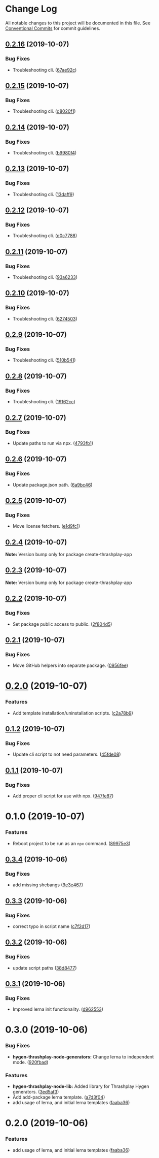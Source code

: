 # Change Log

All notable changes to this project will be documented in this file.
See [Conventional Commits](https://conventionalcommits.org) for commit guidelines.

## [0.2.16](https://github.com/thrashplay/thrashplay-app-creators/compare/create-thrashplay-app@0.2.15...create-thrashplay-app@0.2.16) (2019-10-07)


### Bug Fixes

* Troubleshooting cli. ([67ae92c](https://github.com/thrashplay/thrashplay-app-creators/commit/67ae92c))





## [0.2.15](https://github.com/thrashplay/thrashplay-app-creators/compare/create-thrashplay-app@0.2.14...create-thrashplay-app@0.2.15) (2019-10-07)


### Bug Fixes

* Troubleshooting cli. ([d8020f1](https://github.com/thrashplay/thrashplay-app-creators/commit/d8020f1))





## [0.2.14](https://github.com/thrashplay/thrashplay-app-creators/compare/create-thrashplay-app@0.2.13...create-thrashplay-app@0.2.14) (2019-10-07)


### Bug Fixes

* Troubleshooting cli. ([b9980f4](https://github.com/thrashplay/thrashplay-app-creators/commit/b9980f4))





## [0.2.13](https://github.com/thrashplay/thrashplay-app-creators/compare/create-thrashplay-app@0.2.12...create-thrashplay-app@0.2.13) (2019-10-07)


### Bug Fixes

* Troubleshooting cli. ([13daff9](https://github.com/thrashplay/thrashplay-app-creators/commit/13daff9))





## [0.2.12](https://github.com/thrashplay/thrashplay-app-creators/compare/create-thrashplay-app@0.2.11...create-thrashplay-app@0.2.12) (2019-10-07)


### Bug Fixes

* Troubleshooting cli. ([d0c7788](https://github.com/thrashplay/thrashplay-app-creators/commit/d0c7788))





## [0.2.11](https://github.com/thrashplay/thrashplay-app-creators/compare/create-thrashplay-app@0.2.10...create-thrashplay-app@0.2.11) (2019-10-07)


### Bug Fixes

* Troubleshooting cli. ([93a6233](https://github.com/thrashplay/thrashplay-app-creators/commit/93a6233))





## [0.2.10](https://github.com/thrashplay/thrashplay-app-creators/compare/create-thrashplay-app@0.2.9...create-thrashplay-app@0.2.10) (2019-10-07)


### Bug Fixes

* Troubleshooting cli. ([6274503](https://github.com/thrashplay/thrashplay-app-creators/commit/6274503))





## [0.2.9](https://github.com/thrashplay/thrashplay-app-creators/compare/create-thrashplay-app@0.2.8...create-thrashplay-app@0.2.9) (2019-10-07)


### Bug Fixes

* Troubleshooting cli. ([510b541](https://github.com/thrashplay/thrashplay-app-creators/commit/510b541))





## [0.2.8](https://github.com/thrashplay/thrashplay-app-creators/compare/create-thrashplay-app@0.2.7...create-thrashplay-app@0.2.8) (2019-10-07)


### Bug Fixes

* Troubleshooting cli. ([19162cc](https://github.com/thrashplay/thrashplay-app-creators/commit/19162cc))





## [0.2.7](https://github.com/thrashplay/thrashplay-app-creators/compare/create-thrashplay-app@0.2.6...create-thrashplay-app@0.2.7) (2019-10-07)


### Bug Fixes

* Update paths to run via npx. ([4793fb1](https://github.com/thrashplay/thrashplay-app-creators/commit/4793fb1))





## [0.2.6](https://github.com/thrashplay/thrashplay-app-creators/compare/create-thrashplay-app@0.2.5...create-thrashplay-app@0.2.6) (2019-10-07)


### Bug Fixes

* Update package.json path. ([6a9bc46](https://github.com/thrashplay/thrashplay-app-creators/commit/6a9bc46))





## [0.2.5](https://github.com/thrashplay/thrashplay-app-creators/compare/create-thrashplay-app@0.2.4...create-thrashplay-app@0.2.5) (2019-10-07)


### Bug Fixes

* Move license fetchers. ([e1d9fc1](https://github.com/thrashplay/thrashplay-app-creators/commit/e1d9fc1))





## [0.2.4](https://github.com/thrashplay/thrashplay-app-creators/compare/create-thrashplay-app@0.2.3...create-thrashplay-app@0.2.4) (2019-10-07)

**Note:** Version bump only for package create-thrashplay-app





## [0.2.3](https://github.com/thrashplay/thrashplay-app-creators/compare/create-thrashplay-app@0.2.2...create-thrashplay-app@0.2.3) (2019-10-07)

**Note:** Version bump only for package create-thrashplay-app





## [0.2.2](https://github.com/thrashplay/thrashplay-app-creators/compare/create-thrashplay-app@0.2.1...create-thrashplay-app@0.2.2) (2019-10-07)


### Bug Fixes

* Set package public access to public. ([2f804d5](https://github.com/thrashplay/thrashplay-app-creators/commit/2f804d5))





## [0.2.1](https://github.com/thrashplay/thrashplay-app-creators/compare/create-thrashplay-app@0.2.0...create-thrashplay-app@0.2.1) (2019-10-07)


### Bug Fixes

* Move GitHub helpers into separate package. ([0956fee](https://github.com/thrashplay/thrashplay-app-creators/commit/0956fee))





# [0.2.0](https://github.com/thrashplay/thrashplay-app-creators/compare/create-thrashplay-app@0.1.2...create-thrashplay-app@0.2.0) (2019-10-07)


### Features

* Add template installation/uninstallation scripts. ([c2a78b9](https://github.com/thrashplay/thrashplay-app-creators/commit/c2a78b9))





## [0.1.2](https://github.com/thrashplay/thrashplay-app-creators/compare/create-thrashplay-app@0.1.1...create-thrashplay-app@0.1.2) (2019-10-07)


### Bug Fixes

* Update cli script to not need parameters. ([45fde08](https://github.com/thrashplay/thrashplay-app-creators/commit/45fde08))





## [0.1.1](https://github.com/thrashplay/thrashplay-app-creators/compare/create-thrashplay-app@0.1.0...create-thrashplay-app@0.1.1) (2019-10-07)


### Bug Fixes

* Add proper cli script for use with npx. ([947fe87](https://github.com/thrashplay/thrashplay-app-creators/commit/947fe87))





# 0.1.0 (2019-10-07)


### Features

* Reboot project to be run as an `npx` command. ([89975e3](https://github.com/thrashplay/thrashplay-app-creators/commit/89975e3))





## [0.3.4](https://github.com/thrashplay/hygen-thrashplay-node-generators/compare/hygen-thrashplay-node-generators@0.3.3...hygen-thrashplay-node-generators@0.3.4) (2019-10-06)


### Bug Fixes

* add missing shebangs ([9e3e467](https://github.com/thrashplay/hygen-thrashplay-node-generators/commit/9e3e467))





## [0.3.3](https://github.com/thrashplay/hygen-thrashplay-node-generators/compare/hygen-thrashplay-node-generators@0.3.2...hygen-thrashplay-node-generators@0.3.3) (2019-10-06)


### Bug Fixes

* correct typo in script name ([c7f2d17](https://github.com/thrashplay/hygen-thrashplay-node-generators/commit/c7f2d17))





## [0.3.2](https://github.com/thrashplay/hygen-thrashplay-node-generators/compare/hygen-thrashplay-node-generators@0.3.1...hygen-thrashplay-node-generators@0.3.2) (2019-10-06)


### Bug Fixes

* update script paths ([38d8477](https://github.com/thrashplay/hygen-thrashplay-node-generators/commit/38d8477))





## [0.3.1](https://github.com/thrashplay/hygen-thrashplay-node-generators/compare/hygen-thrashplay-node-generators@0.3.0...hygen-thrashplay-node-generators@0.3.1) (2019-10-06)


### Bug Fixes

* Improved lerna init functionality. ([d962553](https://github.com/thrashplay/hygen-thrashplay-node-generators/commit/d962553))





# 0.3.0 (2019-10-06)


### Bug Fixes

* **hygen-thrashplay-node-generators:** Change lerna to independent mode. ([920fbad](https://github.com/thrashplay/hygen-thrashplay-node-generators/commit/920fbad))


### Features

* **hygen-thrashplay-node-lib:** Added library for Thrashplay Hygen generators. ([3ed5af3](https://github.com/thrashplay/hygen-thrashplay-node-generators/commit/3ed5af3))
* Add add-package lerna template. ([a7d3f04](https://github.com/thrashplay/hygen-thrashplay-node-generators/commit/a7d3f04))
* add usage of lerna, and initial lerna templates ([faaba36](https://github.com/thrashplay/hygen-thrashplay-node-generators/commit/faaba36))






# 0.2.0 (2019-10-06)


### Features

* add usage of lerna, and initial lerna templates ([faaba36](https://github.com/thrashplay/hygen-thrashplay-node-generators/commit/faaba36))
